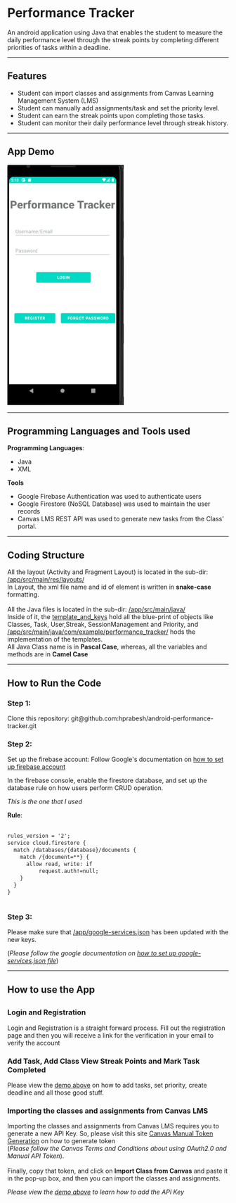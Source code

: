 <h1>Performance Tracker</h1>
<p>
    An android application using Java that enables the student to measure the daily performance level through the streak points by completing different priorities of tasks within a deadline. 
</p>
<hr/>
<h2>Features</h2>
<ul>
<li>Student can import classes and assignments from Canvas Learning Management System (LMS)</li>
<li>Student can manually add assignments/task and set the priority level.</li>
<li>Student can earn the streak points upon completing those tasks.</li>
<li>Student can monitor their daily performance level through streak history.</li>
</ul>
<hr/>
<h2>App Demo</h2>
<a name="demo"></a>
<img src="./Performance-Tracker-Demo.gif" alt="Short Demo"/>
<hr/>
<h2>Programming Languages and Tools used</h2>
<p>
    <strong>Programming Languages</strong>: <ul><li>Java</li><li> XML</li></ul></p>
<p>
<strong>Tools</strong>
    <ul>
        <li>
            Google Firebase Authentication was used to authenticate users
        </li>
        <li>
            Google Firestore (NoSQL Database) was used to maintain the user records
        </li>
        <li>
            Canvas LMS REST API was used to generate new tasks from the Class’ portal.
        </li>
   </ul>
       
</p>
<hr/>
<h2>Coding Structure</h2>
<p>
All the layout (Activity and Fragment Layout) is located in the sub-dir: <a href="./app/src/main/res/layouts/" title="Layouts">/app/src/main/res/layouts/</a><br/>
In Layout, the xml file name and id of element is written in <strong>snake-case</strong> formatting.<br/><br/>
All the Java files is located in the sub-dir: <a href="/app/src/main/java/" title="Java">/app/src/main/java/</a><br/>
Inside of it, the <a href="./app/src/main/java/templates_and_keys/" title="Template and Keys">template_and_keys</a> hold all the blue-print of objects like Classes, Task, User,Streak, SessionManagement and Priority, and <a href="./app/src/main/java/com/example/performance_tracker/" title="implementation">/app/src/main/java/com/example/performance_tracker/</a> hods the implementation of the templates.<br/>
All Java Class name is in <strong>Pascal Case</strong>, whereas, all the variables and methods are in <strong>Camel Case</strong>
</p>
<hr/>
<h2>How to Run the Code</h2>
<h3>Step 1:</h3>
<p>Clone this repository: git@github.com:hprabesh/android-performance-tracker.git</p>
<h3>Step 2:</h3>
<p>Set up the firebase account: Follow Google's documentation on <a href="https://firebase.google.com/docs/android/setup" target="_blank" title="Create Firebase Account">how to set up firebase account</a></p>
<p>
In the firebase console, enable the firestore database, and set up the database rule on how users perform CRUD operation. </p>
<p>
    <em>This is the one that I used</em> 
    </p>
    <p>
<strong>Rule</strong>:
<pre>
 <code>
rules_version = '2';
service cloud.firestore {
  match /databases/{database}/documents {
    match /{document=**} {
      allow read, write: if
          request.auth!=null;
    }
  }
}
</code>
</pre>
</p>
<h3>Step 3:</h3>
<p>Please make sure that <a href="./app/google-services.json" title="Google Services JSON">/app/google-services.json</a> has been updated with the new keys.</p>
<p>(<em>Please follow the google documentation on <a href="https://developers.google.com/android/guides/google-services-plugin" target="_blank" title="Google Services JSON DOCS"> how to set up google-services.json file</a></em>)</p>
<hr/>
<h2>How to use the App<h2>
<h3>Login and Registration</h3>
<p>Login and Registration is a straight forward process. Fill out the registration page and then you will receive a link for the verification in your email to verify the account</p>
<h3>Add Task, Add Class View Streak Points and Mark Task Completed</h3>
<p>Please view the <a href="#demo" title="Demo Gif">demo above</a> on how to add tasks, set priority, create deadline and all those good stuff. </p>
<h3>Importing the classes and assignments from Canvas LMS</h3>
<p>Importing the classes and assignments from Canvas LMS requires you to generate a new API Key. So, please visit this site <a href="https://canvas.instructure.com/doc/api/file.oauth.html#manual-token-generation" title="Canvas" target="_blank">Canvas Manual Token Generation</a> on how to generate token<br/> (<em>Please follow the Canvas Terms and Conditions about using OAuth2.0 and Manual API Token</em>). <br/><br/>Finally, copy that token, and click on <strong>Import Class from Canvas</strong> and paste it in the pop-up box, and then you can import the classes and assignments.  
</p>
<p><em>Please view the <a href="#demo" title="Demo Gif">demo above</a> to learn how to add the API Key</em></p>
